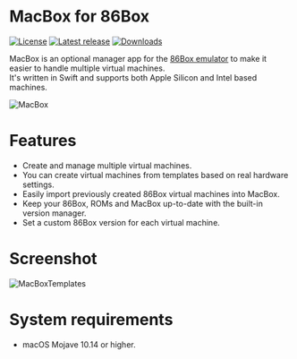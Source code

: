 # MacBox for 86Box

[![License](https://img.shields.io/github/license/Moonif/MacBox)](LICENSE) [![Latest release](https://img.shields.io/github/release/Moonif/MacBox.svg)](https://github.com/Moonif/MacBox/releases) [![Downloads](https://img.shields.io/github/downloads/Moonif/MacBox/total.svg)](https://github.com/Moonif/MacBox/releases)

MacBox is an optional manager app for the [86Box emulator](https://github.com/86Box/86Box) to make it easier to handle multiple virtual machines.
<br/>It's written in Swift and supports both Apple Silicon and Intel based machines.

![MacBox](https://github.com/Moonif/MacBox/raw/main/Screenshots/MacBox.png)

# Features
* Create and manage multiple virtual machines.
* You can create virtual machines from templates based on real hardware settings.
* Easily import previously created 86Box virtual machines into MacBox.
* Keep your 86Box, ROMs and MacBox up-to-date with the built-in version manager.
* Set a custom 86Box version for each virtual machine.

# Screenshot
![MacBoxTemplates](https://github.com/Moonif/MacBox/raw/main/Screenshots/Screenshot.png)

# System requirements
* macOS Mojave 10.14 or higher.
